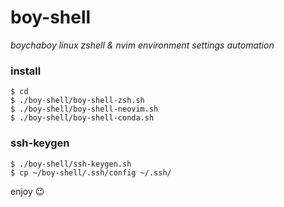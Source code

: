# boy-shell
*boychaboy linux zshell & nvim environment settings automation*
### install
```shell
$ cd
$ ./boy-shell/boy-shell-zsh.sh
$ ./boy-shell/boy-shell-neovim.sh
$ ./boy-shell/boy-shell-conda.sh
```
### ssh-keygen
```shell
$ ./boy-shell/ssh-keygen.sh
$ cp ~/boy-shell/.ssh/config ~/.ssh/
```

enjoy 😉

